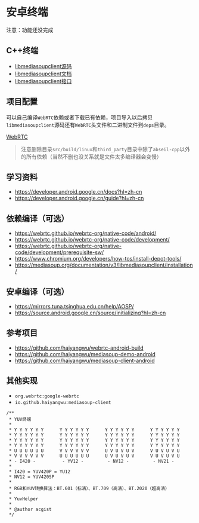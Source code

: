 # 安卓终端

注意：功能还没完成

## C++终端

* [libmediasoupclient源码](https://github.com/versatica/libmediasoupclient)
* [libmediasoupclient文档](https://mediasoup.org/documentation/v3/libmediasoupclient)
* [libmediasoupclient接口](https://mediasoup.org/documentation/v3/libmediasoupclient/api)

## 项目配置

可以自己编译`WebRTC`依赖或者下载已有依赖，项目导入以后拷贝`libmediasoupclient`源码还有`WebRTC`头文件和二进制文件到`deps`目录。

[WebRTC](https://pan.baidu.com/s/1E_DXv32D9ODyj5J-o-ji_g?pwd=hudc)

> 注意删除目录`src/build/linux`和`third_party`目录中除了`abseil-cpp`以外的所有依赖（当然不删也没关系就是文件太多编译器会变慢）

## 学习资料

* https://developer.android.google.cn/docs?hl=zh-cn
* https://developer.android.google.cn/guide?hl=zh-cn

## 依赖编译（可选）

* https://webrtc.github.io/webrtc-org/native-code/android/
* https://webrtc.github.io/webrtc-org/native-code/development/
* https://webrtc.github.io/webrtc-org/native-code/development/prerequisite-sw/
* https://www.chromium.org/developers/how-tos/install-depot-tools/
* https://mediasoup.org/documentation/v3/libmediasoupclient/installation/

## 安卓编译（可选）

* https://mirrors.tuna.tsinghua.edu.cn/help/AOSP/
* https://source.android.google.cn/source/initializing?hl=zh-cn

## 参考项目

* https://github.com/haiyangwu/webrtc-android-build
* https://github.com/haiyangwu/mediasoup-demo-android
* https://github.com/haiyangwu/mediasoup-client-android

## 其他实现

* `org.webrtc:google-webrtc`
* `io.github.haiyangwu:mediasoup-client`


```
/**
 * YUV终端
 *
 * Y Y Y Y Y Y      Y Y Y Y Y Y      Y Y Y Y Y Y      Y Y Y Y Y Y
 * Y Y Y Y Y Y      Y Y Y Y Y Y      Y Y Y Y Y Y      Y Y Y Y Y Y
 * Y Y Y Y Y Y      Y Y Y Y Y Y      Y Y Y Y Y Y      Y Y Y Y Y Y
 * Y Y Y Y Y Y      Y Y Y Y Y Y      Y Y Y Y Y Y      Y Y Y Y Y Y
 * U U U U U U      V V V V V V      U V U V U V      V U V U V U
 * V V V V V V      U U U U U U      U V U V U V      V U V U V U
 * - I420 -          - YV12 -         - NV12 -         - NV21 -
 *
 * I420 = YUV420P = YU12
 * NV12 = YUV420SP
 *
 * RGB和YUV转换算法：BT.601（标清）、BT.709（高清）、BT.2020（超高清）
 *
 * YuvHelper
 *
 * @author acgist
 */
```
